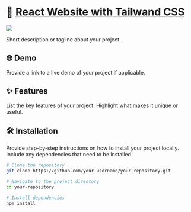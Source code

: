 # 🚀 [React Website with Tailwand CSS]()

<img src="https://github.com/ikhodabande/ak-portfolio-2024/blob/main/src/assestes/projects/rent.png">

Short description or tagline about your project.

## 🌐 Demo

Provide a link to a live demo of your project if applicable.

## ✨ Features

List the key features of your project. Highlight what makes it unique or useful.

## 🛠 Installation

Provide step-by-step instructions on how to install your project locally. Include any dependencies that need to be installed.

```bash
# Clone the repository
git clone https://github.com/your-username/your-repository.git

# Navigate to the project directory
cd your-repository

# Install dependencies
npm install
